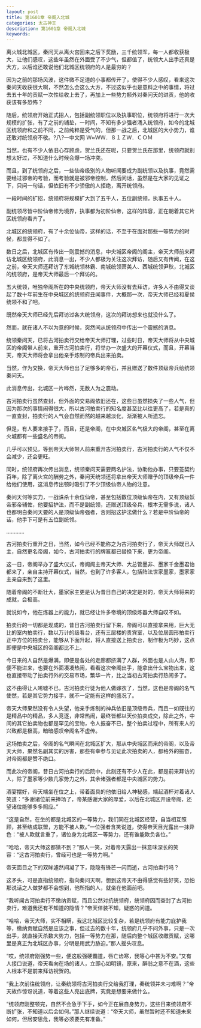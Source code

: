 ```yaml
---
layout: post
title: 第1601章 帝阁入北城
categories: 太古神王
description: 第1601章 帝阁入北城
keywords:
---
```


离火城北城区，秦问天从离火宫回来之后下奖励，三千统领军，每一人都收获极大，让他们感叹，这些年虽然在外面受了不少气，但都值了，统领大人出手还真是大方，以后谁还敢说他们北城区统领府的人是最穷的？

因为之前的那场风波，这件微不足道的小事都传开了，使得不少人感叹，看来这次秦问天收获很大啊，不然怎么会这么大方，不过这似乎也是意料之中的事情，将过去五十年的贡赋一次性给收上去了，再加上一些势力额外对秦问天的进贡，他的收获该有多恐怖？

随后，统领府开始正式招人，包括副统领职位以及执事职位，统领府将进行一次大规模的扩张，有了之前的铺垫，一时间，不知有多少强者涌入统领府，如今的北城区统领府和之前不同，之前纯粹是受气的，但那一战之后，北城区的大小势力，谁还敢对统领府不敬。?八?一中文网  Ｗ≈ＷＷ．８１ＺＷ．ＣＯＭ

当然，也有不少人依旧心存顾虑，贺兰氏还在呢，只要贺兰氏在那里，统领府就别想太好过，不知道什么时候会爆一场冲突。

而且，到了统领府之后，一些仙帝级别的人物听闻要成为副统领以及执事，竟然需要经过邪帝的考验，而考验就是被邪帝控制，然后问话，虽然是在大家的见证之下，只问一句话，但依旧有不少骄傲的人拒绝，离开统领府。

一段时间的扩招，统领府将规模扩大到了五千人，五位副统领，执事五十人。

副统领尽皆中阶仙帝修为境界，执事都为初阶仙帝，这样的阵容，正在朝着其它片区统领府看齐了。

北城区的统领府，有了十余位仙帝，这样的话，不至于在面对那些一等势力的时候，都显得不如了。

数日之后，北城区有传出一则震撼的消息，中央城区帝阁的阁主，帝天大师前来拜访北城区统领府，此消息一出，不少人都极为关注这次拜访，随后又有传闻，在这之前，帝天大师还拜访了东城统领林霸、南城统领萧美人、西城统领尹秋，北城区的统领府，是帝天大师最后一个拜访的。

五大统领，唯独帝阁所在的中央统领府，帝天大师没有去拜访，许多人不由得又谈起了数十年前生在中央城区的统领府丑闻事件，大概那一次，帝天大师已经和夏侯统领不和了吧。

既然帝天大师已经先后拜访过各大统领府，这次的拜访想来也就没什么了。

然而，就在诸人不以为意的时候，突然间从统领府中传出一个震撼的消息。

统领秦问天，已将古河拍卖行交给帝天大师打理，过些时日，帝天大师将从中央城区的帝阁带人前来，重开古河拍卖行，将举办一次盛大的开幕仪式，而且，开幕当天，帝天大师将会拿出他亲手炼制的帝兵出来拍卖。

当然，作为交换，帝天大师也出了足够多的帝石，并且赠送了数件顶级帝兵给统领秦问天。

此消息传出，北城区一片哗然，无数人为之震动。

古河拍卖行虽然查封，但外面的交易阁依旧还在，这些日虽然损失了一些人气，但因为那次的事情闹得很大，所以古河拍卖行的知名度甚至比以往更高了，若是真的一直查封，拍卖行的人气会自然而然的越来越淡化，渐渐被人所遗忘。

但是，有人要来接手了，而且，还是帝阁，在中央城区名气极大的帝阁，甚至在离火城都有一些盛名的帝阁。

几乎可以预见，等到帝天大师带人前来重开古河拍卖行，古河拍卖行的人气不仅不会减少，还会更旺。

同时，统领府再次传出消息，统领秦问天需要两名护法，协助他办事，只要签契约百年，除了离火宫的酬劳之外，秦问天统领还将拿出帝天大师赠予的顶级帝兵一件给他们使用，这消息传出顿时吸引了不少顶级仙帝人物的注意。

秦问天何等实力，一战诛杀十余位仙帝，甚至包括数位顶级仙帝在内，又有顶级妖帝邪帝辅佐，他要招护法，而不是副统领，还赠送顶级帝兵，根本无需多说，诸人也都明白秦问天要的人是顶级仙帝强者，否则招这护法做什么？若是中阶仙帝的话，他手下可是有五位副统领。

…………

古河拍卖行重开之日，当然，如今已经不能称之为古河拍卖行了，帝天大师既已入主，自然更名帝阁，如今，古河拍卖行的牌匾都已替换下来，更为帝阁。

这一日，帝阁举办了盛大仪式，帝阁阁主帝天大师、大总管墨非、墨家千金墨君怡都来了，亲自主持开幕仪式，当然，也到了许多客人，包括阵法世家墨家，墨家家主亲自来到了这里。

随着帝阁的不断壮大，墨家家主更是认为昔日自己的决定是对的，帝天大师将来的成就，会极高。

就说如今，他在炼器上的能力，就已经让许多帝境的顶级炼器大师自叹不如。

拍卖行的一切都是现成的，昔日古河拍卖行留下来，帝阁可以直接拿来用，巨大无比的室内拍卖行，数以万计的级看台，还有三层楼的贵宾室，以及位居圆形拍卖行正中方位的拍卖台，能够从下面升起，将人直接送上拍卖台，制作极为巧妙，这点即便是中央城区的帝阁都比不上。

今日来的人自然是爆满，即便是各处的走廊都挤满了人群，外面也是人山人海，即便不能进来，也要在外面凑凑热闹，看看这次帝阁出手，能拿出什么宝物出来，这也直接带动了拍卖行外的交易市场，繁华一片，比之当初古河拍卖行热闹多了。

这不由得让人唏嘘不已，古河拍卖行徒为他人做嫁衣了，当然，这也是帝阁的名气使然，若是其它势力接手，就不一定能有这样的盛况了。

帝天大师果然没有令人失望，他亲手炼制的神兵依旧是顶级帝兵，而且一如既往的是精品中的精品，多人竞逐，非常热闹，最终皆都以天价拍卖成交，除此之外，中间的其它拍卖物也都是罕见的宝物，令人振奋不已，整个拍卖过程中，所有来人的兴致都是极高，暗暗感叹帝阁名不虚传。

这场拍卖之后，帝阁的名气瞬间在北城区扩大，那从中央城区而来的帝阁，以及帝天大师，果然名副其实的厉害，那些有幸参与见证此次拍卖的人，都格外的振奋，对帝阁都是赞不绝口。

而此次的帝阁，昔日古河拍卖行的后院中，此刻还有不少人在此，都是前来拜访的人，除了墨家等少数几家势力之外，其余诸强者都是中央城区的势力。

酒宴摆好，帝天端坐在位之上，带着面具的他依旧给人神秘感，端起酒杯对着诸人笑道：“多谢诸位前来捧场了，帝某感谢大家的厚爱，以后在北城区开设帝阁，还望诸位能够多多照应。”

“这是自然，在坐的都是北城区的一等势力，我们同在北城区经营，自当相互照顾，甚至结成联盟，方能不被人欺。”一位强者含笑说道，使得帝天目光露出一抹异色：“被人欺就言重了，诸位身为北城区一等势力，还有谁能欺负各位。”

“哈哈，帝天大师这都猜不到？”那人一笑，对着帝天露出一抹意味深长的笑容：“这古河拍卖行，曾经可也是一等势力啊。”

帝天面目之下的双眸遽然间凝了下，隐隐有锋芒一闪而逝，古河拍卖行吗？

这矛头，可是直指统领府，指向秦问天啊，想到这帝天不由得感觉有些好笑，恐怕那说话之人做梦都不会想到，他所指的人，就坐在他面前吧。

“我听闻古河拍卖行不缴纳贡赋，而且公然对抗统领府，统领府因而查封了古河拍卖行，难道我还有不知道的隐情？”帝天佯装不知，疑惑的问道。

“哈哈，帝天大师，实不相瞒，我这北城区比较复杂，若是统领府有能力庇护我等，缴纳贡赋自然是应该之事，但过去的数十年，统领府几乎不问外事，只是一次出手，就直接灭杀数大势力，包括一等势力在那，随后向整个城区收缴贡赋，这哪里是真正为北城区办事，分明是用武力胁迫。”那人摇头叹息。

“哎，统领府刚强势一些，便这般强硬霸道，唇亡齿寒，我等心中甚为不安。”又有人接口说道，帝天看向在场的诸人，立即心如明镜，原来，醉翁之意不在酒，这些人根本不是前来拜访祝贺的。

“我上次前往统领府，让秦统领将古河拍卖行交给我打理，秦统领并未刁难啊？”帝天故作惊讶说道，等着这些人亮出底牌，究竟是想要来做什么。

“统领府刚整顿完，自然不会急于下手，如今正在展自身势力，这些日来统领府不断扩张，不知道以后会如何。”那人继续说道：“帝天大师，虽然暂时还不知道未来如何，但居安思危，我等必须要先有准备。”
